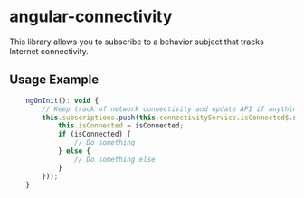 # angular-connectivity

This library allows you to subscribe to a behavior subject that tracks Internet connectivity.

## Usage Example

```js
    ngOnInit(): void {
        // Keep track of network connectivity and update API if anything was only saved locally
        this.subscriptions.push(this.connectivityService.isConnected$.subscribe(isConnected => {
            this.isConnected = isConnected;
            if (isConnected) {
                // Do something
            } else {
                // Do something else
            }
        }));
    }
```
